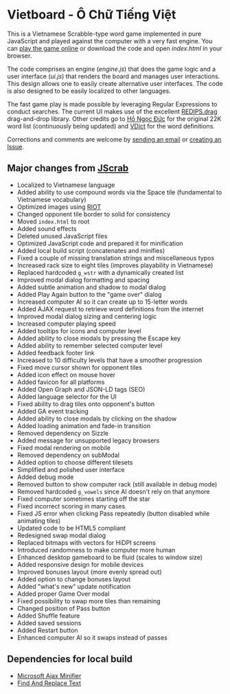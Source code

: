 # Vietboard - Ô Chữ Tiếng Việt

This is a Vietnamese Scrabble-type word game implemented in pure JavaScript and played against the computer with a very fast engine. You can [play the game online](https://www.vietboard.org/play/) or download the code and open *index.html* in your browser.

The code comprises an engine (*engine.js*) that does the game logic and a user interface (*ui.js*) that renders the board and manages user interactions. This design allows one to easily create alternative user interfaces. The code is also designed to be easily localized to other languages.

The fast game play is made possible by leveraging Regular Expressions to conduct searches. The current UI makes use of the excellent [REDIPS.drag](https://github.com/dbunic/REDIPS_drag) drag-and-drop library. Other credits go to [Hồ Ngọc Đức](https://www.informatik.uni-leipzig.de/~duc/software/misc/wordlist.html) for the original 22K word list (continuously being updated) and [VDict](https://vdict.com/) for the word definitions.

Corrections and comments are welcome by [sending an email](mailto:feedback@vietboard.org?subject=Vietboard) or [creating an Issue](https://github.com/thdoan/vietboard/issues).

## Major changes from [JScrab](https://github.com/amnond/jscrab)

- Localized to Vietnamese language
- Added ability to use compound words via the Space tile (fundamental to Vietnamese vocabulary)
- Optimized images using [RIOT](https://riot-optimizer.com/)
- Changed opponent tile border to solid for consistency
- Moved `index.html` to root
- Added sound effects
- Deleted unused JavaScript files
- Optimized JavaScript code and prepared it for minification
- Added local build script (concatenates and minifies)
- Fixed a couple of missing translation strings and miscellaneous typos
- Increased rack size to eight tiles (improves playability in Vietnamese)
- Replaced hardcoded `g_wstr` with a dynamically created list
- Improved modal dialog formatting and spacing
- Added subtle animation and shadow to modal dialog
- Added Play Again button to the "game over" dialog
- Increased computer AI so it can create up to 15-letter words
- Added AJAX request to retrieve word definitions from the internet
- Improved modal dialog sizing and centering logic
- Increased computer playing speed
- Added tooltips for icons and computer level
- Added ability to close modals by pressing the Escape key
- Added ability to remember selected computer level
- Added feedback footer link
- Increased to 10 difficulty levels that have a smoother progression
- Fixed move cursor shown for opponent tiles
- Added icon effect on mouse hover
- Added favicon for all platforms
- Added Open Graph and JSON-LD tags (SEO)
- Added language selector for the UI
- Fixed ability to drag tiles onto opponent's button
- Added GA event tracking
- Added ability to close modals by clicking on the shadow
- Added loading animation and fade-in transition
- Removed dependency on Sizzle
- Added message for unsupported legacy browsers
- Fixed modal rendering on mobile
- Removed dependency on subModal
- Added option to choose different tilesets
- Simplified and polished user interface
- Added debug mode
- Removed button to show computer rack (still available in debug mode)
- Removed hardcoded `g_vowels` since AI doesn't rely on that anymore
- Fixed computer sometimes starting off the star
- Fixed incorrect scoring in many cases
- Fixed JS error when clicking Pass repeatedly (button disabled while animating tiles)
- Updated code to be HTML5 compliant
- Redesigned swap modal dialog
- Replaced bitmaps with vectors for HiDPI screens
- Introduced randomness to make computer more human
- Enhanced desktop gameboard to be fluid (scales to window size)
- Added responsive design for mobile devices
- Improved bonuses layout (more evenly spread out)
- Added option to change bonuses layout
- Added "what's new" update notification
- Added proper Game Over modal
- Fixed possibility to swap more tiles than remaining
- Changed position of Pass button
- Added Shuffle feature
- Added saved sessions
- Added Restart button
- Enhanced computer AI so it swaps instead of passes


## Dependencies for local build

- [Microsoft Ajax Minifier](https://github.com/microsoft/ajaxmin)
- [Find And Replace Text](https://github.com/lionello/fart-it)
